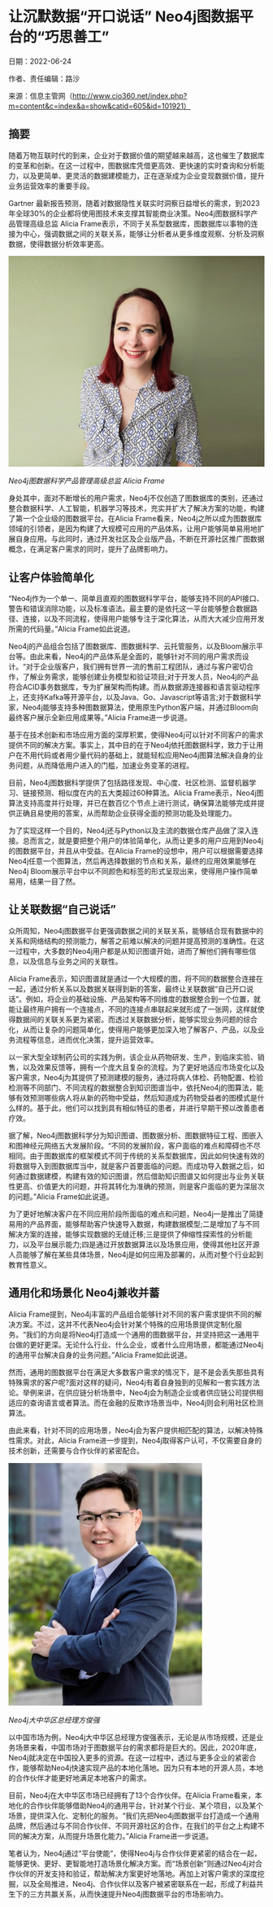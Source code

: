 # 让沉默数据“开口说话” Neo4j图数据平台的“巧思善工”

日期：2022-06-24

作者、责任编辑：路沙

来源：信息主管网（http://www.cio360.net/index.php?m=content&c=index&a=show&catid=605&id=101921）

## 摘要

随着万物互联时代的到来，企业对于数据价值的期望越来越高，这也催生了数据库的变革和创新。在这一过程中，图数据库凭借更高效、更快速的实时查询和分析能力，以及更简单、更灵活的数据建模能力，正在逐渐成为企业变现数据价值，提升业务运营效率的重要手段。

Gartner 最新报告预测，随着对数据隐性关联实时洞察日益增长的需求，到2023年全球30%的企业都将使用图技术来支撑其智能商业决策。Neo4j图数据科学产品管理高级总监 Alicia Frame表示，不同于关系型数据库，图数据库以事物的连接为中心，强调数据之间的关联关系，能够让分析者从更多维度观察、分析及洞察数据，使得数据分析效率更高。

![img](news-interview-alicia-and-robin/alicia-frame.png)

*Neo4j图数据科学产品管理高级总监 Alicia Frame*

身处其中，面对不断增长的用户需求，Neo4j不仅创造了图数据库的类别，还通过整合数据科学、人工智能，机器学习等技术，充实并扩大了解决方案的功能，构建了第一个企业级的图数据平台。在Alicia Frame看来，Neo4j之所以成为图数据库领域的引领者，是因为构建了大规模可应用的产品体系，让用户能够简单易用地扩展自身应用。与此同时，通过开发社区及企业版产品，不断在开源社区推广图数据概念，在满足客户需求的同时，提升了品牌影响力。

## 让客户体验简单化

“Neo4j作为一个单一、简单且直观的图数据科学平台，能够支持不同的API接口、警告和错误消除功能，以及标准语法。最主要的是依托这一平台能够整合数据路径、连接，以及不同流程，使得用户能够专注于深化算法，从而大大减少应用开发所需的代码量。”Alicia Frame如此说道。

Neo4j的产品组合包括了图数据库、图数据科学、云托管服务，以及Bloom展示平台等。由此来看，Neo4j的产品体系是全面的，能够针对不同的用户需求而设计。“对于企业版客户，我们拥有世界一流的售前工程团队，通过与客户密切合作，了解业务需求，能够创建业务模型和验证项目;对于开发人员，Neo4j的产品符合ACID事务数据库，专为扩展架构而构建。而从数据源连接器和语言驱动程序上，还支持Kafka等开源平台，以及Java、Go、Javascript等语言;对于数据科学家，Neo4j能够支持多种图数据算法，使用原生Python客户端，并通过Bloom向最终客户展示全新应用成果等。”Alicia Frame进一步说道。

基于在技术创新和市场应用方面的深厚积累，使得Neo4j可以针对不同客户的需求提供不同的解决方案。事实上，其中目的在于Neo4j依托图数据科学，致力于让用户在不用代码或者用少量代码的基础上，就能轻松应用Neo4j图算法解决自身的业务问题，从而降低用户进入的门槛，加速业务变革的进程。

目前，Neo4j图数据科学提供了包括路径发现、中心度、社区检测、监督机器学习、链接预测、相似度在内的五大类超过60种算法。Alicia Frame表示，Neo4j图算法支持高度并行处理，并已在数百亿个节点上进行测试，确保算法能够完成并提供正确且易使用的答案，从而帮助企业获得全面的预测功能及处理能力。

为了实现这样一个目的，Neo4j还与Python以及主流的数据仓库产品做了深入连接。总而言之，就是要把整个用户的体验简单化，从而让更多的用户应用到Neo4j的图数据平台，并且从中受益。在Alicia Frame的设想中，用户可以根据需要选择Neo4j任意一个图算法，然后再选择数据的节点和关系，最终的应用效果能够在Neo4j Bloom展示平台中以不同颜色和标签的形式呈现出来，使得用户操作简单易用，结果一目了然。

## 让关联数据“自己说话”

众所周知，Neo4j图数据平台更强调数据之间的关联关系，能够结合现有数据中的关系和网络结构的预测能力，解答之前难以解决的问题并提高预测的准确性。在这一过程中，大多数的Neo4j用户都是从知识图谱开始，进而了解他们拥有哪些信息，以及信息与业务之间的关联性。

Alicia Frame表示，知识图谱就是通过一个大规模的图，将不同的数据整合连接在一起，通过分析关系以及数据关联得到新的答案，最终让关联数据“自己开口说话”。例如，将企业的基础设施、产品架构等不同维度的数据整合到一个位置，就能让最终用户拥有一个连接点，不同的连接点串联起来就形成了一张网，这样就使得数据间的关联关系更为紧密。而透过关联数据分析，能够实现业务问题的综合化，从而让复杂的问题简单化，使得用户能够更加深入地了解客户、产品，以及业务流程等信息，进而优化决策，提升运营效率。

以一家大型全球制药公司的实践为例，该企业从药物研发、生产，到临床实验、销售，以及效果反馈等，拥有一个庞大且复杂的流程。为了更好地适应市场变化以及客户需求，Neo4j为其提供了预测建模的服务，通过将病人体检、药物配置、检验检测等不同部门、不同流程的数据整合到知识图谱当中，依托Neo4j的图算法，能够有效预测哪些病人将从新的药物中受益，然后知道成为药物受益者的图模式是什么样的。基于此，他们可以找到具有相似特征的患者，并进行早期干预以改善患者疗效。

据了解，Neo4j图数据科学分为知识图谱、图数据分析、图数据特征工程、图嵌入和图神经元网络五大发展阶段。“不同的发展阶段，客户面临的难点和障碍也不尽相同。由于图数据库的框架模式不同于传统的关系型数据库，因此如何快速有效的将数据导入到图数据库当中，就是客户首要面临的问题。而成功导入数据之后，如何通过数据建模，构建有效的知识图谱，然后借助知识图谱又如何提出与业务关联性更高、价值更大的问题，并将其转化为准确的预测，则是客户面临的更为深层次的问题。”Alicia Frame如此说道。

为了更好地解决客户在不同应用阶段所面临的难点和问题，Neo4j一是推出了简捷易用的产品界面，能够帮助客户快速导入数据，构建数据模型;二是增加了与不同解决方案的连接，能够实现数据的无缝迁移;三是提供了伸缩性探索性的分析能力，以及平台展示能力;四是通过开放数据算法以及场景应用，使得其他社区开源人员能够了解在某些具体场景，Neo4j是如何应用及部署的，从而对整个行业起到教育性意义。

## 通用化和场景化 Neo4j兼收并蓄

Alicia Frame提到，Neo4j丰富的产品组合能够针对不同的客户需求提供不同的解决方案。不过，这并不代表Neo4j会针对某个特殊的应用场景提供定制化服务。“我们的方向是将Neo4j打造成一个通用的图数据平台，并坚持把这一通用平台做的更好更深。无论什么行业、什么企业，或者什么应用场景，都能通过Neo4j的通用平台解决自身的业务问题。”Alicia Frame如此说道。

然而，通用的图数据平台在满足大多数客户需求的情况下，是不是会丢失那些具有特殊需求的客户呢?面对这样的疑问，Neo4j有着自身独到的见解和一套实践方法论。举例来讲，在供应链分析场景中，Neo4j会为制造企业或者供应链公司提供相适应的查询语言或者算法。而在金融的反欺诈场景当中，Neo4j则会利用社区检测算法。

由此来看，针对不同的应用场景，Neo4j会为客户提供相匹配的算法，以解决特殊性需求。对此，Alicia Frame进一步提到，Neo4j取得客户认可，不仅需要自身的技术创新，还需要与合作伙伴的紧密配合。

![img](news-interview-alicia-and-robin/robin-fong.jpg)

*Neo4j大中华区总经理方俊强*

以中国市场为例，Neo4j大中华区总经理方俊强表示，无论是从市场规模，还是业务场景来看，中国市场对于图数据平台的需求都将是巨大的。因此，2020年底，Neo4j就决定在中国投入更多的资源。在这一过程中，透过与更多企业的紧密合作，能够帮助Neo4j快速实现产品的本地化落地。因为只有本地的开源人员，本地的合作伙伴才能更好地满足本地客户的需求。

目前，Neo4j在大中华区市场已经拥有了13个合作伙伴。在Alicia Frame看来，本地化的合作伙伴能够借助Neo4j的通用平台，针对某个行业、某个项目，以及某个场景，提供深入化、定制化的服务。“我们先把Neo4j图数据平台打造成一个通用品牌，然后通过与不同合作伙伴、不同开源社区的合作，在我们的平台之上构建不同的解决方案，从而提升场景化能力。”Alicia Frame进一步说道。

笔者认为，Neo4j通过“平台使能”，使得Neo4j与合作伙伴更紧密的结合在一起，能够更快、更好、更智能地打造场景化解决方案。而“场景创新”则通过Neo4j对合作伙伴的开发支持和验证，帮助解决方案更好地落地。再加上对客户需求的深度挖掘，以及全局推进，Neo4j、合作伙伴以及客户被紧密联系在一起，形成了利益共生下的三方共赢关系，从而快速提升Neo4j图数据平台的市场影响力。


